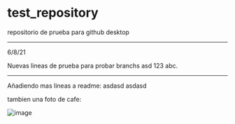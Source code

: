 # test_repository
 repositorio de prueba para github desktop

***
6/8/21

Nuevas lineas de prueba para probar branchs
asd
123
abc.
****

Añadiendo mas lineas a readme: asdasd
asdasd

tambien una foto de cafe:

![image](https://user-images.githubusercontent.com/83979853/128583284-377b96fa-ecb3-43b9-80e1-b6fc35ee142c.png)
